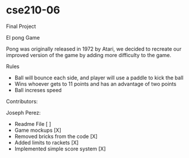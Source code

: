 # cse210-06
Final Project

El pong Game

Pong was originally released in 1972 by Atari, we decided to recreate our improved version of the game by adding more difficulty to the game.

Rules

- Ball will bounce each side, and player will use a paddle to kick the ball
- Wins whoever gets to 11 points and has an advantage of two points
- Ball increses speed

Contributors:

Joseph Perez:
- Readme File [ ]
- Game mockups [X]
- Removed bricks from the code [X]
- Added limits to rackets [X]
- Implemented simple score system [X]